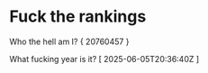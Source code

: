# Fuck the rankings

Who the hell am I?
{ 20760457 }

What fucking year is it?
[ 2025-06-05T20:36:40Z ]
